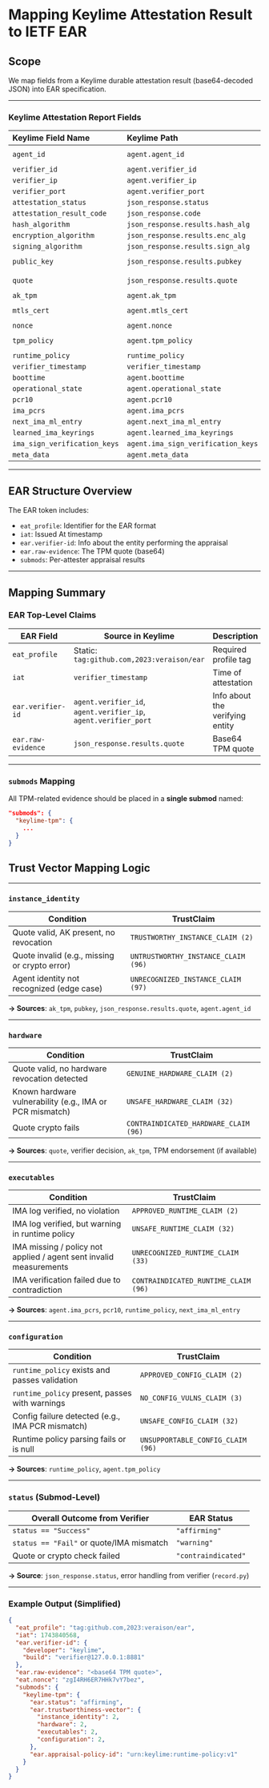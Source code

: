 # Mapping Keylime Attestation Result to IETF EAR

## Scope

We map fields from a Keylime durable attestation result (base64-decoded JSON) into EAR specification.

---

### Keylime Attestation Report Fields

| Keylime Field Name            | Keylime Path                     | Example Value                                 
| :---------------------------- | :------------------------------- | :---------------------------------------------
| `agent_id`                    | `agent.agent_id`                 | `"d432fbb3-d2f1-4a97-9ef7-75bd81c00000"`       
| `verifier_id`                 | `agent.verifier_id`              | `"default"`                                    
| `verifier_ip`                 | `agent.verifier_ip`              | `"127.0.0.1"`                                  
| `verifier_port`               | `agent.verifier_port`            | `"8881"`                                       
| `attestation_status`          | `json_response.status`           | `"Success"`                                    
| `attestation_result_code`     | `json_response.code`             | `200`                                          
| `hash_algorithm`              | `json_response.results.hash_alg` | `"sha256"`                                     
| `encryption_algorithm`        | `json_response.results.enc_alg`  | `"rsa"`                                        
| `signing_algorithm`           | `json_response.results.sign_alg` | `"rsassa"`                                     
| `public_key`                  | `json_response.results.pubkey`   | `"<PEM Public Key Data>"`                      
| `quote`                       | `json_response.results.quote`    | `"<Base64 TPM Quote Data>"`                    
| `ak_tpm`                      | `agent.ak_tpm`                   | `"<Base64 AK Data>"`                           
| `mtls_cert`                   | `agent.mtls_cert`                | `"<PEM Certificate Data>"`                     
| `nonce`                       | `agent.nonce`                    | `"zgI4RH6ER7HHk7vY7bez"`                       
| `tpm_policy`                  | `agent.tpm_policy`               | `"{\"mask\": \"0x400\"}"`                       
| `runtime_policy`              | `runtime_policy`                 | `"<JSON Policy Data>"`                         
| `verifier_timestamp`          | `verifier_timestamp`             | `"04/01/2025, 19:49:28"`                       
| `boottime`                    | `agent.boottime`                   | `""`          
| `operational_state`           | `agent.operational_state`          | `3`           
| `pcr10`                       | `agent.pcr10`                      | `""`          
| `ima_pcrs`                    | `agent.ima_pcrs`                   | `[]`          
| `next_ima_ml_entry`           | `agent.next_ima_ml_entry`          | `0`           
| `learned_ima_keyrings`        | `agent.learned_ima_keyrings`       | `{}`          
| `ima_sign_verification_keys`  | `agent.ima_sign_verification_keys` | `{}`          
| `meta_data`                   | `agent.meta_data`                  | `{}`          

---

## EAR Structure Overview

The EAR token includes:

- `eat_profile`: Identifier for the EAR format  
- `iat`: Issued At timestamp  
- `ear.verifier-id`: Info about the entity performing the appraisal  
- `ear.raw-evidence`: The TPM quote (base64)  
- `submods`: Per-attester appraisal results 

---

## Mapping Summary

### EAR Top-Level Claims

| EAR Field              | Source in Keylime                                             | Description                         |
|------------------------|---------------------------------------------------------------|-------------------------------------|
| `eat_profile`          | Static: `tag:github.com,2023:veraison/ear`                    | Required profile tag                |
| `iat`                  | `verifier_timestamp`                                          | Time of attestation |
| `ear.verifier-id`      | `agent.verifier_id`, `agent.verifier_ip`, `agent.verifier_port` | Info about the verifying entity     |
| `ear.raw-evidence`     | `json_response.results.quote`                                 | Base64 TPM quote                    |

---

### `submods` Mapping

All TPM-related evidence should be placed in a **single submod** named:

```json
"submods": {
  "keylime-tpm": {
    ...
  }
}
```

## Trust Vector Mapping Logic

---

### `instance_identity`

| Condition                                           | TrustClaim                            |
|-----------------------------------------------------|----------------------------------------|
| Quote valid, AK present, no revocation              | `TRUSTWORTHY_INSTANCE_CLAIM (2)`      |
| Quote invalid (e.g., missing or crypto error)       | `UNTRUSTWORTHY_INSTANCE_CLAIM (96)`   |
| Agent identity not recognized (edge case)           | `UNRECOGNIZED_INSTANCE_CLAIM (97)`    |

**→ Sources**: `ak_tpm`, `pubkey`, `json_response.results.quote`, `agent.agent_id`

---

### `hardware`

| Condition                                                     | TrustClaim                            |
|----------------------------------------------------------------|----------------------------------------|
| Quote valid, no hardware revocation detected                   | `GENUINE_HARDWARE_CLAIM (2)`          |
| Known hardware vulnerability (e.g., IMA or PCR mismatch)       | `UNSAFE_HARDWARE_CLAIM (32)`         |
| Quote crypto fails                                             | `CONTRAINDICATED_HARDWARE_CLAIM (96)`|

**→ Sources**: `quote`, verifier decision, `ak_tpm`, TPM endorsement (if available)

---

### `executables`

| Condition                                                                 | TrustClaim                              |
|----------------------------------------------------------------------------|------------------------------------------|
| IMA log verified, no violation                                             | `APPROVED_RUNTIME_CLAIM (2)`            |
| IMA log verified, but warning in runtime policy                           | `UNSAFE_RUNTIME_CLAIM (32)`             |
| IMA missing / policy not applied / agent sent invalid measurements        | `UNRECOGNIZED_RUNTIME_CLAIM (33)`       |
| IMA verification failed due to contradiction                              | `CONTRAINDICATED_RUNTIME_CLAIM (96)`    |

**→ Sources**: `agent.ima_pcrs`, `pcr10`, `runtime_policy`, `next_ima_ml_entry`

---

### `configuration`

| Condition                                        | TrustClaim                             |
|--------------------------------------------------|-----------------------------------------|
| `runtime_policy` exists and passes validation    | `APPROVED_CONFIG_CLAIM (2)`            |
| `runtime_policy` present, passes with warnings   | `NO_CONFIG_VULNS_CLAIM (3)`           |
| Config failure detected (e.g., IMA PCR mismatch) | `UNSAFE_CONFIG_CLAIM (32)`             |
| Runtime policy parsing fails or is null          | `UNSUPPORTABLE_CONFIG_CLAIM (96)`      |

**→ Sources**: `runtime_policy`, `agent.tpm_policy`

---

### `status` (Submod-Level)

| Overall Outcome from Verifier                  | EAR Status        |
|------------------------------------------------|-------------------|
| `status == "Success"`                          | `"affirming"`     |
| `status == "Fail"` or quote/IMA mismatch       | `"warning"`       |
| Quote or crypto check failed                   | `"contraindicated"` |

**→ Source**: `json_response.status`, error handling from verifier (`record.py`)

---


### Example Output (Simplified)

```json
{
  "eat_profile": "tag:github.com,2023:veraison/ear",
  "iat": 1743840568,
  "ear.verifier-id": {
    "developer": "keylime",
    "build": "verifier@127.0.0.1:8881"
  },
  "ear.raw-evidence": "<base64 TPM quote>",
  "eat.nonce": "zgI4RH6ER7HHk7vY7bez",
  "submods": {
    "keylime-tpm": {
      "ear.status": "affirming",
      "ear.trustworthiness-vector": {
        "instance_identity": 2,
        "hardware": 2,
        "executables": 2,
        "configuration": 2,
      },
      "ear.appraisal-policy-id": "urn:keylime:runtime-policy:v1"
    }
  }
}
```
